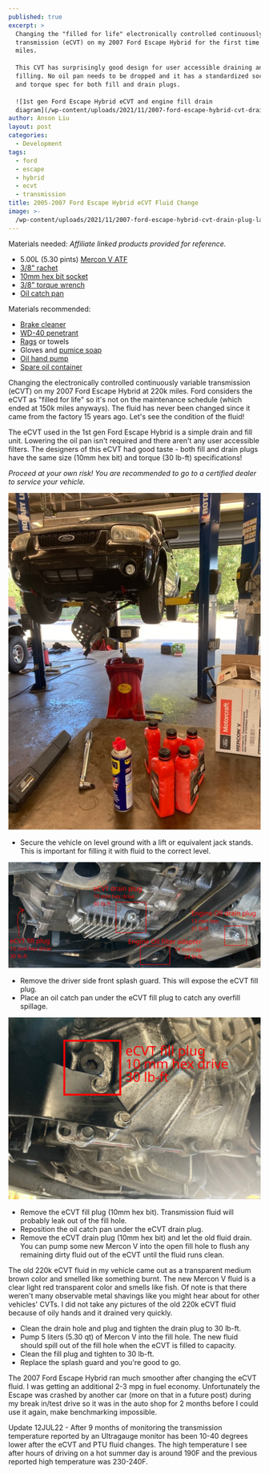 ```yaml
---
published: true
excerpt: >
  Changing the "filled for life" electronically controlled continuously variable
  transmission (eCVT) on my 2007 Ford Escape Hybrid for the first time in 220k
  miles.

  This CVT has surprisingly good design for user accessible draining and
  filling. No oil pan needs to be dropped and it has a standardized socket size
  and torque spec for both fill and drain plugs. 

  ![1st gen Ford Escape Hybrid eCVT and engine fill drain
  diagram](/wp-content/uploads/2021/11/2007-ford-escape-hybrid-cvt-drain-plug-labeled.jpg.svg)
author: Anson Liu
layout: post
categories:
  - Development
tags:
  - ford
  - escape
  - hybrid
  - ecvt
  - transmission
title: 2005-2007 Ford Escape Hybrid eCVT Fluid Change
image: >-
  /wp-content/uploads/2021/11/2007-ford-escape-hybrid-cvt-drain-plug-labeled.jpg.svg
---
```


Materials needed: *Affiliate linked products provided for reference.*
- 5.00L (5.30 pints) [Mercon V ATF](https://www.amazon.com/Motorcraft-XT5QMC-Mercon-Automatic-Transmission/dp/B01JU877WQ?keywords=mercon+v&qid=1639067366&sr=8-1&linkCode=ll1&tag=ansonl0d-20&linkId=bcdf10729c4aa0ed0ac180b405339eb5&language=en_US&ref_=as_li_ss_tl)
- [3/8" rachet](https://www.amazon.com/CRAFTSMAN-Ratchet-Wrench-72-Tooth-CMMT81748/dp/B07QK9YS8G?th=1&linkCode=ll1&tag=ansonl0d-20&linkId=280f93efda5492da71d9790eaae29100&language=en_US&ref_=as_li_ss_tl)
- [10mm hex bit socket](https://www.amazon.com/LEXIVON-Socket-Premium-13-Piece-Metric/dp/B07MR771P4?th=1&linkCode=ll1&tag=ansonl0d-20&linkId=c897919241d6fcb6c5cbe373d60ff6a4&language=en_US&ref_=as_li_ss_tl)
- [3/8" torque wrench](https://www.amazon.com/TEKTON-24330-8-Inch-ft-lb-13-6-108-5/dp/B00FMPKAD0?th=1&linkCode=ll1&tag=ansonl0d-20&linkId=60696a649ee1c3440738b5e8c1281a4e&language=en_US&ref_=as_li_ss_tl)
- [Oil catch pan](https://www.amazon.com/WirthCo-32953-Funnel-Coolant-Handles/dp/B009KVSYOE?&linkCode=ll1&tag=ansonl0d-20&linkId=6ef569ddc9ba8e89a28d8e9a33cc6989&language=en_US&ref_=as_li_ss_tl)

Materials recommended:
- [Brake cleaner](https://www.amazon.com/CRC-05084-BRAKLEEN-Brake-Cleaner-Non-Chlorinated-14/dp/B000BXKZUQ?&linkCode=ll1&tag=ansonl0d-20&linkId=ae419a41aae3ca41dd1aef356dddbd59&language=en_US&ref_=as_li_ss_tl)
- [WD-40 penetrant](https://www.amazon.com/WD-40-Multi-Use-Product-Smart-Straw-Sprays/dp/B0B8Y48VBN?th=1&linkCode=ll1&tag=ansonl0d-20&linkId=462493734c5dc41c7c9ae355706c0077&language=en_US&ref_=as_li_ss_tl)
- [Rags](https://www.amazon.com/Buffalo-Industries-10524-Recycled-T-Shirt/dp/B002IV89UW?&linkCode=ll1&tag=ansonl0d-20&linkId=58aec83e236fc572007bd4bd206f4604&language=en_US&ref_=as_li_ss_tl) or towels
- Gloves and [pumice soap](https://www.amazon.com/Cleaner-Non-Drying-Heavy-Duty-Squeeze-Bottles/dp/B019666VXI?&linkCode=ll1&tag=ansonl0d-20&linkId=3e91b49c6e5912c7ebb067697330e609&language=en_US&ref_=as_li_ss_tl)
- [Oil hand pump](https://www.amazon.com/Slippery-Pete-Fluid-Quart-Bottles/dp/B07CX4XKFH?th=1&linkCode=ll1&tag=ansonl0d-20&linkId=f7fd0127d7058b3d773a8e81c9243b6f&language=en_US&ref_=as_li_ss_tl)
- [Spare oil container](https://www.amazon.com/Hopkins-11849-FloTool-Dispos-Oil-Recycle/dp/B0014FKI1Q?&linkCode=ll1&tag=ansonl0d-20&linkId=f1a5e585d51ecf6b9d443ead68a7d92d&language=en_US&ref_=as_li_ss_tl)

Changing the electronically controlled continuously variable transmission (eCVT) on my 2007 Ford Escape Hybrid at 220k miles. Ford considers the eCVT as "filled for life" so it's not on the maintenance schedule (which ended at 150k miles anyways). The fluid has never been changed since it came from the factory 15 years ago. Let's see the condition of the fluid!

The eCVT used in the 1st gen Ford Escape Hybrid is a simple drain and fill unit. Lowering the oil pan isn't required and there aren't any user accessible filters. The designers of this eCVT had good taste - both fill and drain plugs have the same size (10mm hex bit) and torque (30 lb-ft) specifications! 

*Proceed at your own risk! You are recommended to go to a certified dealer to service your vehicle.*

![Ford Escape on lift w/ splash guard removed](/wp-content/uploads/2021/11/2007-ford-escape-hybrid-ecvt-splash-guard-removed.jpg)

- Secure the vehicle on level ground with a lift or equivalent jack stands. This is important for filling it with fluid to the correct level. 

![1st gen Ford Escape Hybrid eCVT and engine fill drain diagram](/wp-content/uploads/2021/11/2007-ford-escape-hybrid-cvt-drain-plug-labeled.jpg.svg)

- Remove the driver side front splash guard. This will expose the eCVT fill plug.
- Place an oil catch pan under the eCVT fill plug to catch any overfill spillage.

![1st gen Ford Escape Hybrid eCVT fill plug](/wp-content/uploads/2021/11/2007-ford-escape-hybrid-cvt-fill-plug.jpg.svg)

- Remove the eCVT fill plug (10mm hex bit). Transmission fluid will probably leak out of the fill hole.
- Reposition the oil catch pan under the eCVT drain plug. 
- Remove the eCVT drain plug (10mm hex bit) and let the old fluid drain. You can pump some new Mercon V into the open fill hole to flush any remaining dirty fluid out of the eCVT until the fluid runs clean. 

The old 220k eCVT fluid in my vehicle came out as a transparent medium brown color and smelled like something burnt. The new Mercon V fluid is a clear light red transparent color and smells like fish. Of note is that there weren't many observable metal shavings like you might hear about for other vehicles' CVTs. I did not take any pictures of the old 220k eCVT fluid because of oily hands and it drained very quickly. 

- Clean the drain hole and plug and tighten the drain plug to 30 lb-ft.
- Pump 5 liters (5.30 qt) of Mercon V into the fill hole. The new fluid should spill out of the fill hole when the eCVT is filled to capacity.
- Clean the fill plug and tighten to 30 lb-ft.
- Replace the splash guard and you're good to go. 

The 2007 Ford Escape Hybrid ran much smoother after changing the eCVT fluid. I was getting an additional 2-3 mpg in fuel economy. Unfortunately the Escape was crashed by another car (more on that in a future post) during my break in/test drive so it was in the auto shop for 2 months before I could use it again, make benchmarking impossible.

Update 12JUL22 - After 9 months of monitoring the transmission temperature reported by an Ultragauge monitor has been 10-40 degrees lower after the eCVT and PTU fluid changes. The high temperature I see after hours of driving on a hot summer day is around 190F and the previous reported high temperature was 230-240F.
